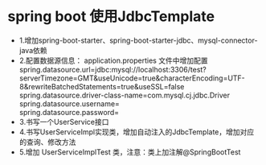 # spring boot 使用JdbcTemplate


* 1.增加spring-boot-starter、spring-boot-starter-jdbc、mysql-connector-java依赖  
* 2.配置数据源信息： application.properties 文件中增加配置    
   spring.datasource.url=jdbc:mysql://localhost:3306/test?serverTimezone=GMT&useUnicode=true&characterEncoding=UTF-8&rewriteBatchedStatements=true&useSSL=false    
   spring.datasource.driver-class-name=com.mysql.cj.jdbc.Driver  
   spring.datasource.username=      
   spring.datasource.password=     
* 3.书写一个UserService接口
* 4.书写UserServiceImpl实现类，增加自动注入的JdbcTemplate，增加对应的查询、修改方法  
* 5.增加  UserServiceImplTest 类，注意：类上加注解@SpringBootTest 






